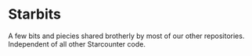 Starbits
========

A few bits and piecies shared brotherly by most of our other repositories. Independent of all other Starcounter code.
